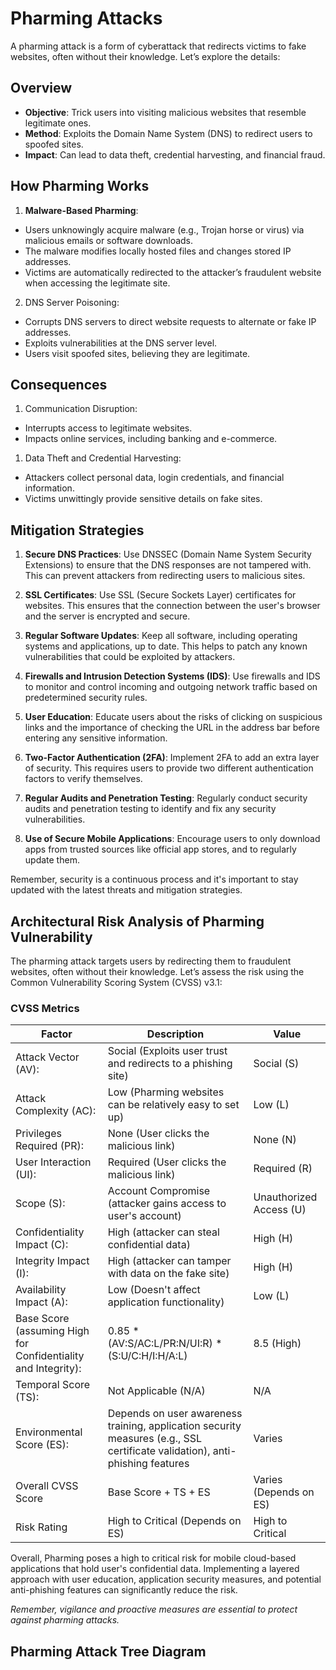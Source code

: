 # Pharming Attacks

A pharming attack is a form of cyberattack that redirects victims to fake websites, often without their knowledge. Let’s explore the details:

## Overview

* **Objective**: Trick users into visiting malicious websites that resemble legitimate ones.
* **Method**: Exploits the Domain Name System (DNS) to redirect users to spoofed sites.
* **Impact**: Can lead to data theft, credential harvesting, and financial fraud.

## How Pharming Works
1. **Malware-Based Pharming**:
* Users unknowingly acquire malware (e.g., Trojan horse or virus) via malicious emails or software downloads.
* The malware modifies locally hosted files and changes stored IP addresses.
* Victims are automatically redirected to the attacker’s fraudulent website when accessing the legitimate site.
2. DNS Server Poisoning:
* Corrupts DNS servers to direct website requests to alternate or fake IP addresses.
* Exploits vulnerabilities at the DNS server level.
* Users visit spoofed sites, believing they are legitimate.

## Consequences

1. Communication Disruption:
* Interrupts access to legitimate websites.
* Impacts online services, including banking and e-commerce.
1. Data Theft and Credential Harvesting:
* Attackers collect personal data, login credentials, and financial information.
* Victims unwittingly provide sensitive details on fake sites.

## Mitigation Strategies

1. **Secure DNS Practices**: Use DNSSEC (Domain Name System Security Extensions) to ensure that the DNS responses are not tampered with. This can prevent attackers from redirecting users to malicious sites.

2. **SSL Certificates**: Use SSL (Secure Sockets Layer) certificates for websites. This ensures that the connection between the user's browser and the server is encrypted and secure.

3. **Regular Software Updates**: Keep all software, including operating systems and applications, up to date. This helps to patch any known vulnerabilities that could be exploited by attackers.

4. **Firewalls and Intrusion Detection Systems (IDS)**: Use firewalls and IDS to monitor and control incoming and outgoing network traffic based on predetermined security rules.

5. **User Education**: Educate users about the risks of clicking on suspicious links and the importance of checking the URL in the address bar before entering any sensitive information.

6. **Two-Factor Authentication (2FA)**: Implement 2FA to add an extra layer of security. This requires users to provide two different authentication factors to verify themselves.

7. **Regular Audits and Penetration Testing**: Regularly conduct security audits and penetration testing to identify and fix any security vulnerabilities.

8. **Use of Secure Mobile Applications**: Encourage users to only download apps from trusted sources like official app stores, and to regularly update them.

Remember, security is a continuous process and it's important to stay updated with the latest threats and mitigation strategies.

## Architectural Risk Analysis of Pharming Vulnerability

The pharming attack targets users by redirecting them to fraudulent websites, often without their knowledge. Let’s assess the risk using the Common Vulnerability Scoring System (CVSS) v3.1:

### CVSS Metrics

| **Factor**                                                      | **Description**                                                                                                                  | **Value**                             |
|-----------------------------------------------------------------|----------------------------------------------------------------------------------------------------------------------------------|---------------------------------------|
| Attack   Vector (AV):                                           | Social   (Exploits user trust and redirects to a phishing site)                                                                  | Social   (S)                          |
| Attack   Complexity (AC):                                       | Low   (Pharming websites can be relatively easy to set up)                                                                       | Low   (L)                             |
| Privileges   Required (PR):                                     | None   (User clicks the malicious link)                                                                                          | None   (N)                            |
| User   Interaction (UI):                                        | Required   (User clicks the malicious link)                                                                                      | Required   (R)                        |
| Scope   (S):                                                    | Account   Compromise (attacker gains access to user's account)                                                                   |         Unauthorized Access (U)       |
| Confidentiality   Impact (C):                                   | High   (attacker can steal confidential data)                                                                                    | High   (H)                            |
| Integrity   Impact (I):                                         | High   (attacker can tamper with data on the fake site)                                                                          | High   (H)                            |
| Availability   Impact (A):                                      | Low   (Doesn't affect application functionality)                                                                                 | Low   (L)                             |
| Base   Score (assuming High for Confidentiality and Integrity): | 0.85   * (AV:S/AC:L/PR:N/UI:R) * (S:U/C:H/I:H/A:L)                                                                               | 8.5   (High)                          |
| Temporal   Score (TS):                                          | Not   Applicable (N/A)                                                                                                           | N/A                                   |
| Environmental   Score (ES):                                     | Depends   on user awareness training, application security measures (e.g., SSL   certificate validation), anti-phishing features | Varies                                |
| Overall   CVSS Score                                            | Base   Score + TS + ES                                                                                                           |         Varies (Depends on ES)        |
| Risk   Rating                                                   | High   to Critical (Depends on ES)                                                                                               | High   to Critical                    |

Overall, Pharming poses a high to critical risk for mobile cloud-based applications that hold user's confidential data. Implementing a layered approach with user education, application security measures, and potential anti-phishing features can significantly reduce the risk.

*Remember, vigilance and proactive measures are essential to protect against pharming attacks.*
 
## Pharming Attack Tree Diagram